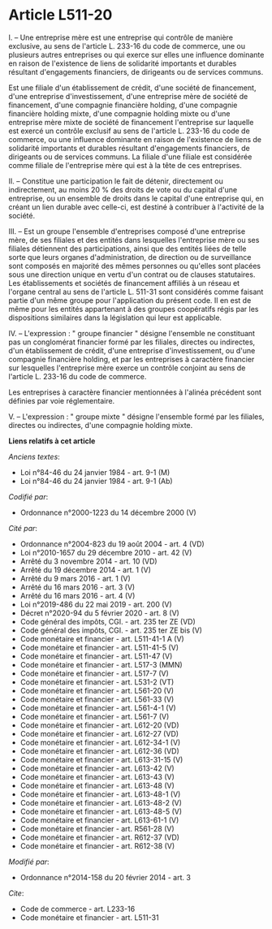 # Article L511-20

I. – Une entreprise mère est une entreprise qui contrôle de manière exclusive, au sens de l'article L. 233-16 du code de
commerce, une ou plusieurs autres entreprises ou qui exerce sur elles une influence dominante en raison de l'existence de
liens de solidarité importants et durables résultant d'engagements financiers, de dirigeants ou de services communs.

Est une filiale d'un établissement de crédit, d'une société de financement, d'une entreprise d'investissement, d'une
entreprise mère de société de financement, d'une compagnie financière holding, d'une compagnie financière holding mixte,
d'une compagnie holding mixte ou d'une entreprise mère mixte de société de financement l'entreprise sur laquelle est exercé
un contrôle exclusif au sens de l'article L. 233-16 du code de commerce, ou une influence dominante en raison de l'existence
de liens de solidarité importants et durables résultant d'engagements financiers, de dirigeants ou de services communs. La
filiale d'une filiale est considérée comme filiale de l'entreprise mère qui est à la tête de ces entreprises.

II. – Constitue une participation le fait de détenir, directement ou indirectement, au moins 20 % des droits de vote ou du
capital d'une entreprise, ou un ensemble de droits dans le capital d'une entreprise qui, en créant un lien durable avec
celle-ci, est destiné à contribuer à l'activité de la société.

III. – Est un groupe l'ensemble d'entreprises composé d'une entreprise mère, de ses filiales et des entités dans lesquelles
l'entreprise mère ou ses filiales détiennent des participations, ainsi que des entités liées de telle sorte que leurs organes
d'administration, de direction ou de surveillance sont composés en majorité des mêmes personnes ou qu'elles sont placées sous
une direction unique en vertu d'un contrat ou de clauses statutaires. Les établissements et sociétés de financement affiliés
à un réseau et l'organe central au sens de l'article L. 511-31 sont considérés comme faisant partie d'un même groupe pour
l'application du présent code. Il en est de même pour les entités appartenant à des groupes coopératifs régis par les
dispositions similaires dans la législation qui leur est applicable.

IV. – L'expression : " groupe financier " désigne l'ensemble ne constituant pas un conglomérat financier formé par les
filiales, directes ou indirectes, d'un établissement de crédit, d'une entreprise d'investissement, ou d'une compagnie
financière holding, et par les entreprises à caractère financier sur lesquelles l'entreprise mère exerce un contrôle conjoint
au sens de l'article L. 233-16 du code de commerce.

Les entreprises à caractère financier mentionnées à l'alinéa précédent sont définies par voie réglementaire.

V. – L'expression : " groupe mixte " désigne l'ensemble formé par les filiales, directes ou indirectes, d'une compagnie
holding mixte.

**Liens relatifs à cet article**

_Anciens textes_:

  - Loi n°84-46 du 24 janvier 1984 - art. 9-1 (M)
  - Loi n°84-46 du 24 janvier 1984 - art. 9-1 (Ab)

_Codifié par_:

  - Ordonnance n°2000-1223 du 14 décembre 2000 (V)

_Cité par_:

  - Ordonnance n°2004-823 du 19 août 2004 - art. 4 (VD)
  - Loi n°2010-1657 du 29 décembre 2010 - art. 42 (V)
  - Arrêté du 3 novembre 2014 - art. 10 (VD)
  - Arrêté du 19 décembre 2014 - art. 1 (V)
  - Arrêté du 9 mars 2016 - art. 1 (V)
  - Arrêté du 16 mars 2016 - art. 3 (V)
  - Arrêté du 16 mars 2016 - art. 4 (V)
  - Loi n°2019-486 du 22 mai 2019 - art. 200 (V)
  - Décret n°2020-94 du 5 février 2020 - art. 8 (V)
  - Code général des impôts, CGI. - art. 235 ter ZE (VD)
  - Code général des impôts, CGI. - art. 235 ter ZE bis (V)
  - Code monétaire et financier - art. L511-41-1 A (V)
  - Code monétaire et financier - art. L511-41-5 (V)
  - Code monétaire et financier - art. L511-47 (V)
  - Code monétaire et financier - art. L517-3 (MMN)
  - Code monétaire et financier - art. L517-7 (V)
  - Code monétaire et financier - art. L531-2 (VT)
  - Code monétaire et financier - art. L561-20 (V)
  - Code monétaire et financier - art. L561-33 (V)
  - Code monétaire et financier - art. L561-4-1 (V)
  - Code monétaire et financier - art. L561-7 (V)
  - Code monétaire et financier - art. L612-20 (VD)
  - Code monétaire et financier - art. L612-27 (VD)
  - Code monétaire et financier - art. L612-34-1 (V)
  - Code monétaire et financier - art. L612-36 (VD)
  - Code monétaire et financier - art. L613-31-15 (V)
  - Code monétaire et financier - art. L613-42 (V)
  - Code monétaire et financier - art. L613-43 (V)
  - Code monétaire et financier - art. L613-48 (V)
  - Code monétaire et financier - art. L613-48-1 (V)
  - Code monétaire et financier - art. L613-48-2 (V)
  - Code monétaire et financier - art. L613-48-5 (V)
  - Code monétaire et financier - art. L613-61-1 (V)
  - Code monétaire et financier - art. R561-28 (V)
  - Code monétaire et financier - art. R612-37 (VD)
  - Code monétaire et financier - art. R612-38 (V)

_Modifié par_:

  - Ordonnance n°2014-158 du 20 février 2014 - art. 3

_Cite_:

  - Code de commerce - art. L233-16
  - Code monétaire et financier - art. L511-31
